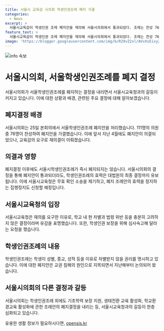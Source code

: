 ```yaml
---
title: 서울시 교육감 시의회 학생인권조례 폐지 가결
categories:
  - News
excerpt: >
  서울시교육감이 학생인권 조례 폐지안을 재의해 서울시의회에서 통과되었다. 조례는 찬성 76명, 반대 34명으로 가결됐으며, 이에 서울시교육청은 유감을 표명했다. 조례가 통과되어도 즉시 폐지되지는 않고, 대법원 판결까지 학생인권 보장을 위해 논의될 예정이다. 이러한 결정은 학교 내 차별 및 혐오 행위 등을 충분히 고려하지 않은 것으로 여겨져, 서울시교육청은 대법원에 무효 확인 소송을 제기하고, 폐지 조례안의 효력을 정지하는 집행정지도 신청할 계획이다.
feature_text: >
  서울시교육감이 학생인권 조례 폐지안을 재의해 서울시의회에서 통과되었다. 조례는 찬성 76명, 반대 34명으로 가결됐으며, 이에 서울시교육청은 유감을 표명했다. 조례가 통과되어도 즉시 폐지되지는 않고, 대법원 판결까지 학생인권 보장을 위해 논의될 예정이다. 이러한 결정은 학교 내 차별 및 혐오 행위 등을 충분히 고려하지 않은 것으로 여겨져, 서울시교육청은 대법원에 무효 확인 소송을 제기하고, 폐지 조례안의 효력을 정지하는 집행정지도 신청할 계획이다.
image: 'https://blogger.googleusercontent.com/img/b/R29vZ2xl/AVvXsEixyZcFfHzMRdzZMjFBmAUKJYCLCGyLL1o632UiGVXcaFdKo_bkvkuCioo0uUKlGfBVcT3P84aROyZIXSBEx3Aw5nCQ3pTgDom1WDC4m8eifvWiAmWEEVb4x6G_l8C0QH225ldMjyaFvpxGEBGNO37VmDTDMHGhJPq73UglMfDca1-0aw/s1600/blogspot.png'
---
```


<p><img src="https://blogger.googleusercontent.com/img/b/R29vZ2xl/AVvXsEixyZcFfHzMRdzZMjFBmAUKJYCLCGyLL1o632UiGVXcaFdKo_bkvkuCioo0uUKlGfBVcT3P84aROyZIXSBEx3Aw5nCQ3pTgDom1WDC4m8eifvWiAmWEEVb4x6G_l8C0QH225ldMjyaFvpxGEBGNO37VmDTDMHGhJPq73UglMfDca1-0aw/s1600/blogspot.png" alt="info 속보" /></p>

<h1>서울시의회, 서울학생인권조례를 폐지 결정</h1>

<p data-ke-size="size16">서울시의회가 서울학생인권조례를 폐지하는 결정을 내리면서 서울시교육청과의 갈등이 커지고 있습니다. 이에 대한 상황과 배경, 관련된 주요 결정에 대해 알아보겠습니다.</p>

<h2 data-ke-size="size26">폐지결정 배경</h2>

<p data-ke-size="size16">서울시의회는 25일 본회의에서 서울학생인권조례 폐지안을 처리했습니다. 111명의 의원 중 76명이 찬성하여 폐지안을 가결했습니다. 이에 앞서 지난 4월에도 폐지안이 의결되었으나, 교육감의 요구로 재의결이 이뤄졌습니다.</p>

<h2 data-ke-size="size26">의결과 영향</h2>

<p data-ke-size="size16">폐지결정 이후에도 서울시학생인권조례가 즉시 폐지되지는 않습니다. 서울시의회의 결정을 통해 폐지안이 통과되더라도, 학생인권조례의 효력은 대법원의 최종 결정까지 유보됩니다. 이에 서울시교육청은 무효 확인 소송을 제기하고, 폐지 조례안의 효력을 정지하는 집행정지도 신청할 예정입니다.</p>

<h2 data-ke-size="size26">서울시교육청의 입장</h2>

<p data-ke-size="size16">서울시교육청은 재의를 요구한 이유로, 학교 내 현 차별과 법령 위반 등을 충분히 고려하지 않은 결정이라며 유감을 표명했습니다. 또한, 학생인권 보장을 위해 심사숙고해 달라는 요청을 했습니다.</p>

<h2 data-ke-size="size26">학생인권조례의 내용</h2>

<p data-ke-size="size16">학생인권조례는 학생이 성별, 종교, 성적 등을 이유로 차별받지 않을 권리를 명시하고 있습니다. 이에 대한 폐지안은 교권 침해의 원인으로 지목되면서 지난해부터 논의되어 왔습니다.</p>

<h2 data-ke-size="size26">서울시의회의 다른 결정과 갈등</h2>

<p data-ke-size="size16">서울시의회는 학생인권조례 외에도 기초학력 보장 지원, 생태전환 교육 활성화, 학교환경교육 활성화에 관한 조례안의 폐지결정을 내리는 등, 서울시교육청과의 갈등이 한층 심화되고 있습니다.</p>
유용한 생활 정보가 필요하시다면, <a href="https://opensis.kr" rel="dofollow">opensis.kr</a>



